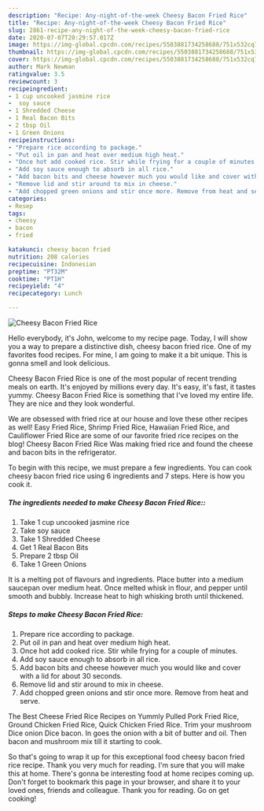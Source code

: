```yaml
---
description: "Recipe: Any-night-of-the-week Cheesy Bacon Fried Rice"
title: "Recipe: Any-night-of-the-week Cheesy Bacon Fried Rice"
slug: 2861-recipe-any-night-of-the-week-cheesy-bacon-fried-rice
date: 2020-07-07T20:29:57.017Z
image: https://img-global.cpcdn.com/recipes/5503881734258688/751x532cq70/cheesy-bacon-fried-rice-recipe-main-photo.jpg
thumbnail: https://img-global.cpcdn.com/recipes/5503881734258688/751x532cq70/cheesy-bacon-fried-rice-recipe-main-photo.jpg
cover: https://img-global.cpcdn.com/recipes/5503881734258688/751x532cq70/cheesy-bacon-fried-rice-recipe-main-photo.jpg
author: Mark Newman
ratingvalue: 3.5
reviewcount: 3
recipeingredient:
- 1 cup uncooked jasmine rice
-  soy sauce
- 1 Shredded Cheese
- 1 Real Bacon Bits
- 2 tbsp Oil
- 1 Green Onions
recipeinstructions:
- "Prepare rice according to package."
- "Put oil in pan and heat over medium high heat."
- "Once hot add cooked rice. Stir while frying for a couple of minutes."
- "Add soy sauce enough to absorb in all rice."
- "Add bacon bits and cheese however much you would like and cover with a lid for about 30 seconds."
- "Remove lid and stir around to mix in cheese."
- "Add chopped green onions and stir once more. Remove from heat and serve."
categories:
- Resep
tags:
- cheesy
- bacon
- fried

katakunci: cheesy bacon fried
nutrition: 208 calories
recipecuisine: Indonesian
preptime: "PT32M"
cooktime: "PT1H"
recipeyield: "4"
recipecategory: Lunch

---
```



![Cheesy Bacon Fried Rice](https://img-global.cpcdn.com/recipes/5503881734258688/751x532cq70/cheesy-bacon-fried-rice-recipe-main-photo.jpg)

Hello everybody, it's John, welcome to my recipe page. Today, I will show you a way to prepare a distinctive dish, cheesy bacon fried rice. One of my favorites food recipes. For mine, I am going to make it a bit unique. This is gonna smell and look delicious.

Cheesy Bacon Fried Rice is one of the most popular of recent trending meals on earth. It's enjoyed by millions every day. It's easy, it's fast, it tastes yummy. Cheesy Bacon Fried Rice is something that I've loved my entire life. They are nice and they look wonderful.

We are obsessed with fried rice at our house and love these other recipes as well! Easy Fried Rice, Shrimp Fried Rice, Hawaiian Fried Rice, and Cauliflower Fried Rice are some of our favorite fried rice recipes on the blog! Cheesy Bacon Fried Rice Was making fried rice and found the cheese and bacon bits in the refrigerator.


To begin with this recipe, we must prepare a few ingredients. You can cook cheesy bacon fried rice using 6 ingredients and 7 steps. Here is how you cook it.

##### The ingredients needed to make Cheesy Bacon Fried Rice::

1. Take 1 cup uncooked jasmine rice
1. Take  soy sauce
1. Take 1 Shredded Cheese
1. Get 1 Real Bacon Bits
1. Prepare 2 tbsp Oil
1. Take 1 Green Onions


It is a melting pot of flavours and ingredients. Place butter into a medium saucepan over medium heat. Once melted whisk in flour, and pepper until smooth and bubbly. Increase heat to high whisking broth until thickened. 

##### Steps to make Cheesy Bacon Fried Rice:

1. Prepare rice according to package.
1. Put oil in pan and heat over medium high heat.
1. Once hot add cooked rice. Stir while frying for a couple of minutes.
1. Add soy sauce enough to absorb in all rice.
1. Add bacon bits and cheese however much you would like and cover with a lid for about 30 seconds.
1. Remove lid and stir around to mix in cheese.
1. Add chopped green onions and stir once more. Remove from heat and serve.


The Best Cheese Fried Rice Recipes on Yummly Pulled Pork Fried Rice, Ground Chicken Fried Rice, Quick Chicken Fried Rice. Trim your mushroom Dice onion Dice bacon. In goes the onion with a bit of butter and oil. Then bacon and mushroom mix till it starting to cook. 

So that's going to wrap it up for this exceptional food cheesy bacon fried rice recipe. Thank you very much for reading. I'm sure that you will make this at home. There's gonna be interesting food at home recipes coming up. Don't forget to bookmark this page in your browser, and share it to your loved ones, friends and colleague. Thank you for reading. Go on get cooking!
